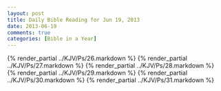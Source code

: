 ```yaml
---
layout: post
title: Daily Bible Reading for Jun 19, 2013
date: 2013-06-19
comments: true
categories: [Bible in a Year]
---
```

{% render_partial ../KJV/Ps/26.markdown %}
{% render_partial ../KJV/Ps/27.markdown %}
{% render_partial ../KJV/Ps/28.markdown %}
{% render_partial ../KJV/Ps/29.markdown %}
{% render_partial ../KJV/Ps/30.markdown %}
{% render_partial ../KJV/Ps/31.markdown %}
